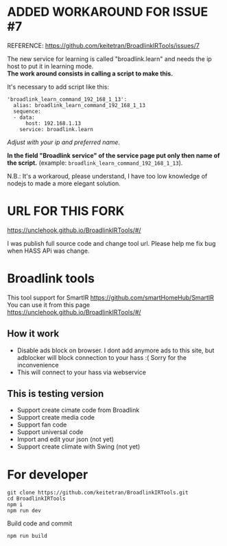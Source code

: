 # ADDED WORKAROUND FOR ISSUE #7
REFERENCE: https://github.com/keitetran/BroadlinkIRTools/issues/7

The new service for learning is called "broadlink.learn" and needs the ip host to put it in learning mode. <br>
**The work around consists in calling a script to make this.**

It's necessary to add script like this:
```
'broadlink_learn_command_192_168_1_13':
  alias: broadlink_learn_command_192_168_1_13
  sequence:
  - data:
      host: 192.168.1.13
    service: broadlink.learn
```
*Adjust with your ip and preferred name.*

**In the field "Broadlink service" of the service page put only then name of the script.** (example: ```broadlink_learn_command_192_168_1_13```).

N.B.: It's a workaroud, please understand, I have too low knowledge of nodejs to made a more elegant solution.

# URL FOR THIS FORK
https://unclehook.github.io/BroadlinkIRTools/#/

I was publish full source code and change tool url. Please help me fix bug when HASS APi was change. 

# Broadlink tools
This tool support for SmartIR  https://github.com/smartHomeHub/SmartIR <br>
You can use it from this page  https://unclehook.github.io/BroadlinkIRTools/#/

## How it work
- Disable ads block on browser. I dont add anymore ads to this site, but adblocker will block connection to your hass :( Sorry for the inconvenience
- This will connect to your hass via webservice 

## This is  testing version 
- Support create cimate code from Broadlink
- Support create media code
- Support fan code
- Support universal code
- Import and edit your json (not yet)
- Support create climate with Swing (not yet)

# For developer 
```
git clone https://github.com/keitetran/BroadlinkIRTools.git
cd BroadlinkIRTools
npm i
npm run dev
```

Build code and commit
```
npm run build
```

